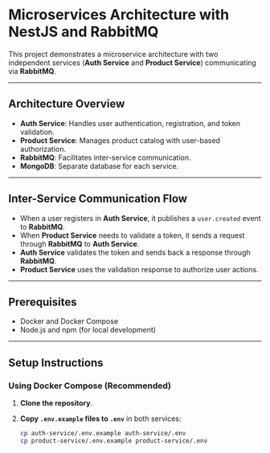 # Microservices Architecture with NestJS and RabbitMQ

This project demonstrates a microservice architecture with two independent services (**Auth Service** and **Product Service**) communicating via **RabbitMQ**.

---

## Architecture Overview

- **Auth Service**: Handles user authentication, registration, and token validation.
- **Product Service**: Manages product catalog with user-based authorization.
- **RabbitMQ**: Facilitates inter-service communication.
- **MongoDB**: Separate database for each service.

---

## Inter-Service Communication Flow

- When a user registers in **Auth Service**, it publishes a `user.created` event to **RabbitMQ**.
- When **Product Service** needs to validate a token, it sends a request through **RabbitMQ** to **Auth Service**.
- **Auth Service** validates the token and sends back a response through **RabbitMQ**.
- **Product Service** uses the validation response to authorize user actions.

---

## Prerequisites

- Docker and Docker Compose
- Node.js and npm (for local development)

---

## Setup Instructions

### Using Docker Compose (Recommended)

1. **Clone the repository**.

2. **Copy `.env.example` files to `.env`** in both services:

   ```bash
   cp auth-service/.env.example auth-service/.env
   cp product-service/.env.example product-service/.env
